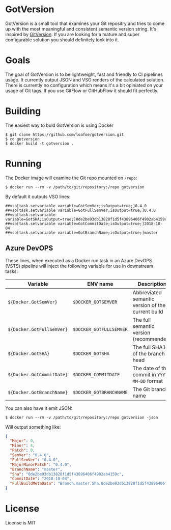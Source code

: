# GotVersion
GotVersion is a small tool that examines your Git repositry and tries to come up with the most meaningful and consistent semantic version string. It's inspired by [GitVersion](https://github.com/GitTools/GitVersion). If you are looking for a mature and super configurable solution you should definitely look into it.

# Goals
The goal of GotVersion is to be lightweight, fast and friendly to CI pipelines usage. It currently output JSON and VSO renders of the calculated solution. There is currently no configuration which means it's a bit opiniated on your usage of Git tags.
If you use GitFlow or GitHubFlow it should fit perfectly. 

# Building

The easiest way to buld GotVersion is using Docker

```
$ git clone https://github.com/loafoe/gotversion.git
$ cd gotversion
$ docker build -t gotversion .
```

# Running

The Docker image will examine the Git repo mounted on `/repo`:

```
$ docker run --rm -v /path/to/git/repository:/repo gotversion 
```

By default it outputs VSO lines:

```
##vso[task.setvariable variable=GotSemVer;isOutput=true;]0.4.0
##vso[task.setvariable variable=GotFullSemVer;isOutput=true;]0.4.0
##vso[task.setvariable variable=GotSHA;isOutput=true;]0de2be93db13828f1d5f43896406f4902ab4159c
##vso[task.setvariable variable=GotCommitDate;isOutput=true;]2018-10-04
##vso[task.setvariable variable=GotBranchName;isOutput=true;]master
```

## Azure DevOPS

These lines, when executed as a Docker run task in an Azure DevOPS (VSTS) pipeline will inject the following variable for use in downstream tasks:

| Variable              | ENV name              | Description                           |
|-----------------------|-----------------------|---------------------------------------|
| `${Docker.GotSemVer}`     | `$DOCKER_GOTSEMVER`     | Abbreviated semantic version of the current build |
| `${Docker.GotFullSemVer}` | `$DOCKER_GOTFULLSEMVER` | The full semantic version (recommended) | 
| `${Docker.GotSHA}`        | `$DOCKER_GOTSHA`        | The full SHA1 of the branch head |
| `${Docker.GotCommitDate}` | `$DOCKER_COMMITDATE`    | The date of the commit in `YYYY-MM-DD` format |
| `${Docker.GotBranchName}` | `$DOCKER_GOTBRANCHNAME` | The Git branch name |


You can also have it emit JSON:

```
$ docker run --rm -v /path/to/git/repository:/repo gotversion -json
```

Will output something like:

```json
{
  "Major": 0,
  "Minor": 4,
  "Patch": 0,
  "SemVer": "0.4.0",
  "FullSemVer": "0.4.0",
  "MajorMinorPatch": "0.4.0",
  "BranchName": "master",
  "Sha": "0de2be93db13828f1d5f43896406f4902ab4159c",
  "CommitDate": "2018-10-04",
  "FullBuildMetaData": "Branch.master.Sha.0de2be93db13828f1d5f43896406f4902ab4159c"
}
```

# License
License is MIT

